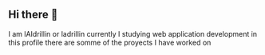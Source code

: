 ## Hi there 👋
I am lAIdrillin or ladrillin currently I studying web application development in this profile there are somme 
of the proyects I have worked on
